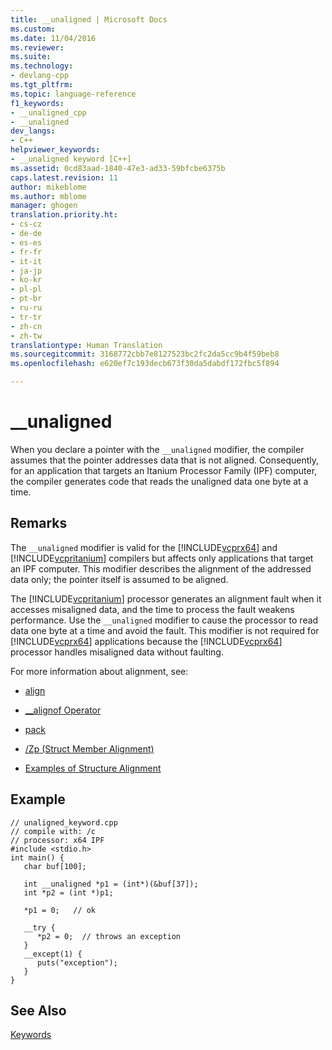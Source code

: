 ```yaml
---
title: __unaligned | Microsoft Docs
ms.custom: 
ms.date: 11/04/2016
ms.reviewer: 
ms.suite: 
ms.technology:
- devlang-cpp
ms.tgt_pltfrm: 
ms.topic: language-reference
f1_keywords:
- __unaligned_cpp
- __unaligned
dev_langs:
- C++
helpviewer_keywords:
- __unaligned keyword [C++]
ms.assetid: 0cd83aad-1840-47e3-ad33-59bfcbe6375b
caps.latest.revision: 11
author: mikeblome
ms.author: mblome
manager: ghogen
translation.priority.ht:
- cs-cz
- de-de
- es-es
- fr-fr
- it-it
- ja-jp
- ko-kr
- pl-pl
- pt-br
- ru-ru
- tr-tr
- zh-cn
- zh-tw
translationtype: Human Translation
ms.sourcegitcommit: 3168772cbb7e8127523bc2fc2da5cc9b4f59beb8
ms.openlocfilehash: e620ef7c193decb673f30da5dabdf172fbc5f894

---
```

# __unaligned
When you declare a pointer with the `__unaligned` modifier, the compiler assumes that the pointer addresses data that is not aligned. Consequently, for an application that targets an Itanium Processor Family (IPF) computer, the compiler generates code that reads the unaligned data one byte at a time.  
  
## Remarks  
 The `__unaligned` modifier is valid for the [!INCLUDE[vcprx64](../assembler/inline/includes/vcprx64_md.md)] and [!INCLUDE[vcpritanium](../cpp/includes/vcpritanium_md.md)] compilers but affects only applications that target an IPF computer. This modifier describes the alignment of the addressed data only; the pointer itself is assumed to be aligned.  
  
 The [!INCLUDE[vcpritanium](../cpp/includes/vcpritanium_md.md)] processor generates an alignment fault when it accesses misaligned data, and the time to process the fault weakens performance. Use the `__unaligned` modifier to cause the processor to read data one byte at a time and avoid the fault. This modifier is not required for [!INCLUDE[vcprx64](../assembler/inline/includes/vcprx64_md.md)] applications because the [!INCLUDE[vcprx64](../assembler/inline/includes/vcprx64_md.md)] processor handles misaligned data without faulting.  
  
 For more information about alignment, see:  
  
-   [align](../cpp/align-cpp.md)  
  
-   [__alignof Operator](../cpp/alignof-operator.md)  
  
-   [pack](../preprocessor/pack.md)  
  
-   [/Zp (Struct Member Alignment)](../build/reference/zp-struct-member-alignment.md)  
  
-   [Examples of Structure Alignment](../build/examples-of-structure-alignment.md)  
  
## Example  
  
```  
// unaligned_keyword.cpp  
// compile with: /c  
// processor: x64 IPF  
#include <stdio.h>  
int main() {  
   char buf[100];  
  
   int __unaligned *p1 = (int*)(&buf[37]);  
   int *p2 = (int *)p1;  
  
   *p1 = 0;   // ok  
  
   __try {  
      *p2 = 0;  // throws an exception  
   }  
   __except(1) {  
      puts("exception");  
   }  
}  
```  
  
## See Also  
 [Keywords](../cpp/keywords-cpp.md)


<!--HONumber=Jan17_HO1-->


